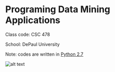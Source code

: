 # Programing Data Mining Applications

Class code: CSC 478

School: DePaul University

Note: codes are written in [Python 2.7](https://www.python.org)

![alt text](http://www.cdm.depaul.edu/ipd/PublishingImages/hero-data-science-for-business-@2x.jpg)
